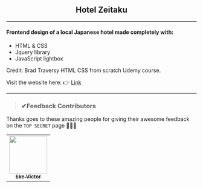 <h2 align="center">Hotel Zeitaku</h2>
<hr>

#### Frontend design of a local Japanese hotel made completely with:
* HTML & CSS
* Jquery library
* JavaScript lightbox

Credit: Brad Traversy HTML CSS from scratch Udemy course.

<div>
  <p>Visit the website here: 👉 <a href="https://hotelzeitaku.netlify.app">Link</a>
</div>

<hr>

> ### ✔Feedback Contributors
Thanks goes to these amazing people for giving their awesome feedback on the `TOP SECRET` page 🎉🎉🎉

<!-- ALL-CONTRIBUTORS-LIST:START - Do not remove or modify this section -->
<!-- prettier-ignore-start -->
<!-- markdownlint-disable -->
<table>
<tr>
<td align="center"><a href="https://github.com/Evavic44"><img src="https://user-images.githubusercontent.com/62628408/117613910-7a7db400-b15f-11eb-8076-fa83a1a3206c.jpg" width="100px;" alt=""/><br /><sub><b>Eke Victor</b></sub></a><br /> </td>
</tr>
</table>

<!-- markdownlint-enable -->
<!-- prettier-ignore-end -->
<!-- ALL-CONTRIBUTORS-LIST:END -->
